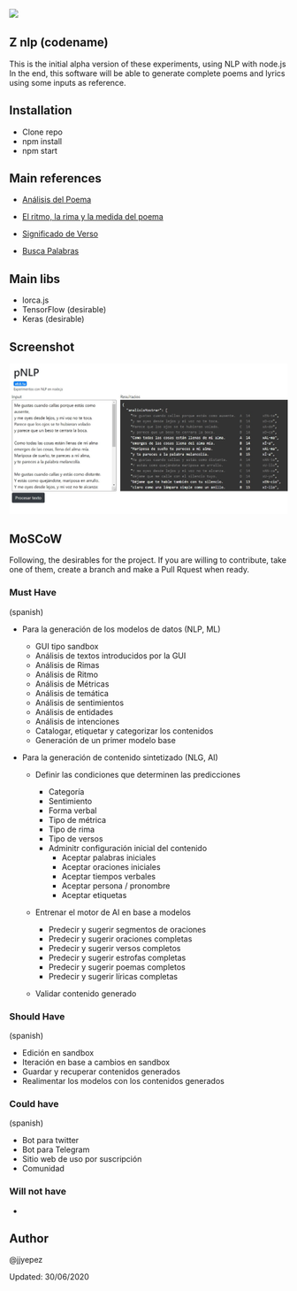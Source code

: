![](https://img.shields.io/badge/Version-0.0.1a-red)
## Z nlp (codename)
This is the initial alpha version of these experiments, using NLP with node.js
In the end, this software will be able to generate complete poems and lyrics using some inputs as reference.

## Installation
- Clone repo
- npm install
- npm start

## Main references
- [Análisis del Poema](https://www.portaleducativo.net/octavo-basico/191/Analisis-del-poema)
- [El ritmo, la rima y la medida del poema](https://www.versoscompartidos.com/threads/el-ritmo-la-rima-y-la-medida-del-poema.8634)
- [Significado de Verso](https://www.significados.com/verso/)

- [Busca Palabras](https://buscapalabras.com.ar/)

## Main libs
- lorca.js
- TensorFlow (desirable)
- Keras (desirable)

## Screenshot
![](static/screenshot-01.jpg)

## MoSCoW
Following, the desirables for the project.
If you are willing to contribute, take one of them, create a branch and make a Pull Rquest when ready.

### Must Have
(spanish)
- Para la generación de los modelos de datos (NLP, ML)
   - GUI tipo sandbox
   - Análisis de textos introducidos por la GUI
   - Análisis de Rimas
   - Análisis de Ritmo
   - Análisis de Métricas
   - Análisis de temática
   - Análisis de sentimientos
   - Análisis de entidades
   - Análisis de intenciones
   - Catalogar, etiquetar y categorizar los contenidos
   - Generación de un primer modelo base

- Para la generación de contenido sintetizado (NLG, AI)

   - Definir las condiciones que determinen las predicciones
      - Categoría
      - Sentimiento
      - Forma verbal
      - Tipo de métrica
      - Tipo de rima
      - Tipo de versos
      - Adminitr configuración inicial del contenido
         - Aceptar palabras iniciales
         - Aceptar oraciones iniciales
         - Aceptar tiempos verbales
         - Aceptar persona / pronombre
         - Aceptar etiquetas

   - Entrenar el motor de AI en base a modelos
      - Predecir y sugerir segmentos de oraciones
      - Predecir y sugerir oraciones completas
      - Predecir y sugerir versos completos
      - Predecir y sugerir estrofas completas
      - Predecir y sugerir poemas completos
      - Predecir y sugerir líricas completas
   - Validar contenido generado

### Should Have
(spanish)
- Edición en sandbox
- Iteración en base a cambios en sandbox
- Guardar y recuperar contenidos generados
- Realimentar los modelos con los contenidos generados

### Could have
(spanish)
- Bot para twitter
- Bot para Telegram
- Sitio web de uso por suscripción
- Comunidad

### Will not have
- 

## Author
@jjyepez

Updated: 30/06/2020